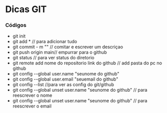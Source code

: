 # Dicas GIT

### Códigos 

- git init 
- git add * // para adicionar tudo
- git commit - m "" // comitar e escrever um descriçao
- git push  origin main// empurrar para o github
- git status // para ver status do diretorio
- git remote add nome do repositorio link do github // add pasta do pc no github
- git config --global user.name "seunome do github"
- git config --global user.email "seuemail do github"
- git config --list //para ver as config do git/github
- git config --global unset user.name "seunome do github" // para reescrever o nome
- git config --global unset user.name "seunome do github" // para reescrever o email
